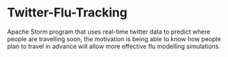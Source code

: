 # Twitter-Flu-Tracking
Apache Storm program that uses real-time twitter data to predict where people are travelling soon, the motivation is being able to know how people plan to travel in advance will allow more effective flu modelling simulations.
